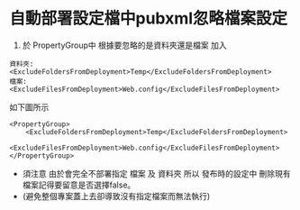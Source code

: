 # 自動部署設定檔中pubxml忽略檔案設定
1. 於 PropertyGroup中 根據要忽略的是資料夾還是檔案 加入

`資料夾: <ExcludeFoldersFromDeployment>Temp</ExcludeFoldersFromDeployment>`<br/>
`檔案: <ExcludeFilesFromDeployment>Web.config</ExcludeFilesFromDeployment>`<br/>

如下圖所示
```
<PropertyGroup>
    <ExcludeFoldersFromDeployment>Temp</ExcludeFoldersFromDeployment>
    <ExcludeFilesFromDeployment>Web.config</ExcludeFilesFromDeployment>
</PropertyGroup>
```
* 須注意 由於會完全不部署指定 檔案 及 資料夾 所以 發布時的設定中 刪除現有檔案記得要留意是否選擇false。
* (避免整個專案蓋上去卻導致沒有指定檔案而無法執行)

